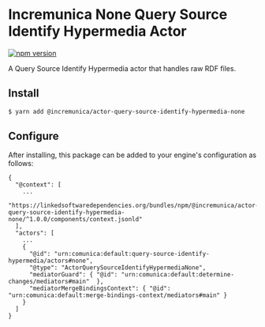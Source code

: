 # Incremunica None Query Source Identify Hypermedia Actor

[![npm version](https://badge.fury.io/js/@incremunica%2Factor-query-source-identify-hypermedia-none.svg)](https://badge.fury.io/js/@incremunica%2Factor-query-source-identify-hypermedia-none)

A Query Source Identify Hypermedia actor that handles raw RDF files.

## Install

```bash
$ yarn add @incremunica/actor-query-source-identify-hypermedia-none
```

## Configure

After installing, this package can be added to your engine's configuration as follows:
```text
{
  "@context": [
    ...
    "https://linkedsoftwaredependencies.org/bundles/npm/@incremunica/actor-query-source-identify-hypermedia-none/^1.0.0/components/context.jsonld"
  ],
  "actors": [
    ...
    {
      "@id": "urn:comunica:default:query-source-identify-hypermedia/actors#none",
      "@type": "ActorQuerySourceIdentifyHypermediaNone",
      "mediatorGuard": { "@id": "urn:comunica:default:determine-changes/mediators#main"  },
      "mediatorMergeBindingsContext": { "@id": "urn:comunica:default:merge-bindings-context/mediators#main" }
    }
  ]
}
```
